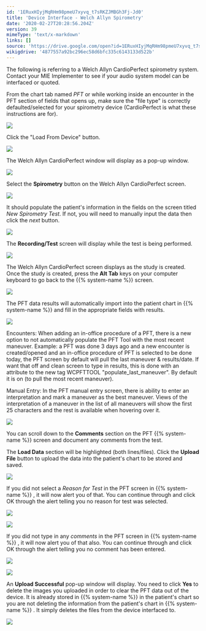 ```yaml
---
id: '1ERuxHIyjMqRHm98pmeU7xyvq_t7sRKZJMBGh3Fj-Jd0'
title: 'Device Interface - Welch Allyn Spirometry'
date: '2020-02-27T20:28:56.204Z'
version: 39
mimeType: 'text/x-markdown'
links: []
source: 'https://drive.google.com/open?id=1ERuxHIyjMqRHm98pmeU7xyvq_t7sRKZJMBGh3Fj-Jd0'
wikigdrive: '4877557a92bc296ec58d6bfc335c6143133d522b'
---
```

The following is referring to a Welch Allyn CardioPerfect spirometry system. Contact your MIE Implementer to see if your audio system model can be interfaced or quoted.

From the chart tab named *PFT* or while working inside an encounter in the PFT section of fields that opens up, make sure the "file type" is correctly defaulted/selected for your spirometry device (CardioPerfect is what these instructions are for).

![](../device-interface-welch-allyn-spirometry.assets/278bd91e8673a0fddf083772fb20031f.png)

Click the "Load From Device" button.

![](../device-interface-welch-allyn-spirometry.assets/9b8e81b29a3dc0c3d8551774ae1e1339.png)

The Welch Allyn CardioPerfect window will display as a pop-up window.

![](../device-interface-welch-allyn-spirometry.assets/dacb0656ea6c39c025d252d5e5932087.png)

Select the **Spirometry** button on the Welch Allyn CardioPerfect screen.

![](../device-interface-welch-allyn-spirometry.assets/e38d11d4eaa80d608699a5663a92d0ca.png)

It should populate the patient's information in the fields on the screen titled *New Spirometry Test*. If not, you will need to manually input the data then click the *next* button.

![](../device-interface-welch-allyn-spirometry.assets/b7f3686854718c2676bc3f0979bfe638.png)

The **Recording/Test** screen will display while the test is being performed.

![](../device-interface-welch-allyn-spirometry.assets/940589d91db1e3104f4860b23fbfecf2.png)

The Welch Allyn CardioPerfect screen displays as the study is created. Once the study is created, press the **Alt Tab** keys on your computer keyboard to go back to the {{% system-name %}} screen.

![](../device-interface-welch-allyn-spirometry.assets/e25b0703a8c73ed82ff966f26f895279.png)

The PFT data results will automatically import into the patient chart in {{% system-name %}} and fill in the appropriate fields with results.

![](../device-interface-welch-allyn-spirometry.assets/3f27cba5b17803920610374922cfcb87.png)

Encounters: When adding an in-office procedure of a PFT, there is a new option to not automatically populate the PFT Tool with the most recent maneuver. Example: a PFT was done 3 days ago and a new encounter is created/opened and an in-office procedure of PFT is selected to be done today, the PFT screen by default will pull the last maneuver & results/date. If want that off and clean screen to type in results, this is done with an attribute to the new tag WCPFTTOOL "populate_last_maneuver". By default it is on (to pull the most recent maneuver).

Manual Entry: In the PFT manual entry screen, there is ability to enter an interpretation and mark a maneuver as the best maneuver. Views of the interpretation of a maneuver in the list of all maneuvers will show the first 25 characters and the rest is available when hovering over it.

![](../device-interface-welch-allyn-spirometry.assets/24613d4e362c92556f3cf852287d69d0.png)

You can scroll down to the **Comments** section on the PFT {{% system-name %}} screen and document any comments from the test.

The **Load Data** section will be highlighted (both lines/files). Click the **Upload File** button to upload the data into the patient's chart to be stored and saved.

![](../device-interface-welch-allyn-spirometry.assets/22f0bf3007795c34afa926cd24d07ff6.png)

If you did not select a *Reason for Test* in the PFT screen in {{% system-name %}} , it will now alert you of that. You can continue through and click OK through the alert telling you no reason for test was selected.

![](../device-interface-welch-allyn-spirometry.assets/c3bf54cde122755049dfe873ed8d355e.png)

![](../device-interface-welch-allyn-spirometry.assets/c3d77a1521043e4c5520e2a25796cb49.png)

If you did not type in any *comments* in the PFT screen in {{% system-name %}} , it will now alert you of that also. You can continue through and click OK through the alert telling you no comment has been entered.

![](../device-interface-welch-allyn-spirometry.assets/acbb3262c14eb8807b1226c72a817524.png)

![](../device-interface-welch-allyn-spirometry.assets/e4ea6dbe0b0dedc64fb6754bad005309.png)

An **Upload Successful** pop-up window will display. You need to click **Yes** to delete the images you uploaded in order to clear the PFT data out of the device. It is already stored in {{% system-name %}} in the patient's chart so you are not deleting the information from the patient's chart in {{% system-name %}} . It simply deletes the files from the device interfaced to.

![](../device-interface-welch-allyn-spirometry.assets/5897e6ffdf4aabd9f276f3b2682dbf3b.png)
